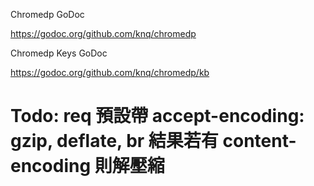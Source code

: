 Chromedp GoDoc

https://godoc.org/github.com/knq/chromedp

Chromedp Keys GoDoc

https://godoc.org/github.com/knq/chromedp/kb

# Todo: req 預設帶 accept-encoding: gzip, deflate, br 結果若有 content-encoding 則解壓縮
